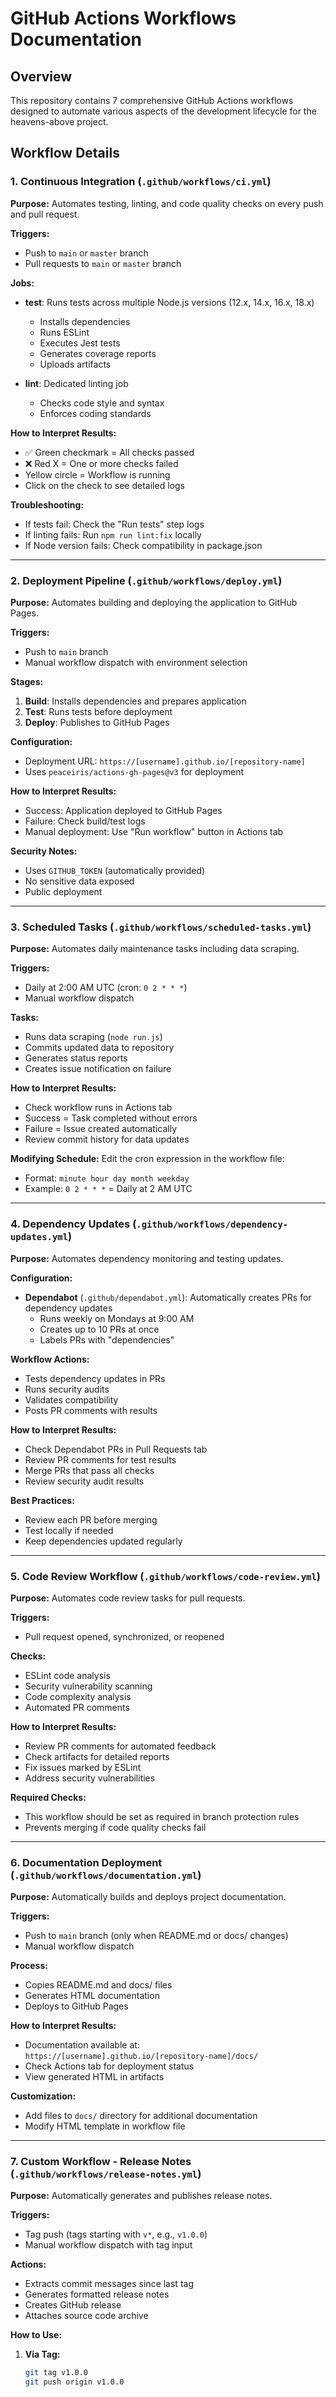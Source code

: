 # GitHub Actions Workflows Documentation

## Overview
This repository contains 7 comprehensive GitHub Actions workflows designed to automate various aspects of the development lifecycle for the heavens-above project.

## Workflow Details

### 1. Continuous Integration (`.github/workflows/ci.yml`)

**Purpose:** Automates testing, linting, and code quality checks on every push and pull request.

**Triggers:**
- Push to `main` or `master` branch
- Pull requests to `main` or `master` branch

**Jobs:**
- **test**: Runs tests across multiple Node.js versions (12.x, 14.x, 16.x, 18.x)
  - Installs dependencies
  - Runs ESLint
  - Executes Jest tests
  - Generates coverage reports
  - Uploads artifacts
  
- **lint**: Dedicated linting job
  - Checks code style and syntax
  - Enforces coding standards

**How to Interpret Results:**
- ✅ Green checkmark = All checks passed
- ❌ Red X = One or more checks failed
- Yellow circle = Workflow is running
- Click on the check to see detailed logs

**Troubleshooting:**
- If tests fail: Check the "Run tests" step logs
- If linting fails: Run `npm run lint:fix` locally
- If Node version fails: Check compatibility in package.json

---

### 2. Deployment Pipeline (`.github/workflows/deploy.yml`)

**Purpose:** Automates building and deploying the application to GitHub Pages.

**Triggers:**
- Push to `main` branch
- Manual workflow dispatch with environment selection

**Stages:**
1. **Build**: Installs dependencies and prepares application
2. **Test**: Runs tests before deployment
3. **Deploy**: Publishes to GitHub Pages

**Configuration:**
- Deployment URL: `https://[username].github.io/[repository-name]`
- Uses `peaceiris/actions-gh-pages@v3` for deployment

**How to Interpret Results:**
- Success: Application deployed to GitHub Pages
- Failure: Check build/test logs
- Manual deployment: Use "Run workflow" button in Actions tab

**Security Notes:**
- Uses `GITHUB_TOKEN` (automatically provided)
- No sensitive data exposed
- Public deployment

---

### 3. Scheduled Tasks (`.github/workflows/scheduled-tasks.yml`)

**Purpose:** Automates daily maintenance tasks including data scraping.

**Triggers:**
- Daily at 2:00 AM UTC (cron: `0 2 * * *`)
- Manual workflow dispatch

**Tasks:**
- Runs data scraping (`node run.js`)
- Commits updated data to repository
- Generates status reports
- Creates issue notification on failure

**How to Interpret Results:**
- Check workflow runs in Actions tab
- Success = Task completed without errors
- Failure = Issue created automatically
- Review commit history for data updates

**Modifying Schedule:**
Edit the cron expression in the workflow file:
- Format: `minute hour day month weekday`
- Example: `0 2 * * *` = Daily at 2 AM UTC

---

### 4. Dependency Updates (`.github/workflows/dependency-updates.yml`)

**Purpose:** Automates dependency monitoring and testing updates.

**Configuration:**
- **Dependabot** (`.github/dependabot.yml`): Automatically creates PRs for dependency updates
  - Runs weekly on Mondays at 9:00 AM
  - Creates up to 10 PRs at once
  - Labels PRs with "dependencies"

**Workflow Actions:**
- Tests dependency updates in PRs
- Runs security audits
- Validates compatibility
- Posts PR comments with results

**How to Interpret Results:**
- Check Dependabot PRs in Pull Requests tab
- Review PR comments for test results
- Merge PRs that pass all checks
- Review security audit results

**Best Practices:**
- Review each PR before merging
- Test locally if needed
- Keep dependencies updated regularly

---

### 5. Code Review Workflow (`.github/workflows/code-review.yml`)

**Purpose:** Automates code review tasks for pull requests.

**Triggers:**
- Pull request opened, synchronized, or reopened

**Checks:**
- ESLint code analysis
- Security vulnerability scanning
- Code complexity analysis
- Automated PR comments

**How to Interpret Results:**
- Review PR comments for automated feedback
- Check artifacts for detailed reports
- Fix issues marked by ESLint
- Address security vulnerabilities

**Required Checks:**
- This workflow should be set as required in branch protection rules
- Prevents merging if code quality checks fail

---

### 6. Documentation Deployment (`.github/workflows/documentation.yml`)

**Purpose:** Automatically builds and deploys project documentation.

**Triggers:**
- Push to `main` branch (only when README.md or docs/ changes)
- Manual workflow dispatch

**Process:**
- Copies README.md and docs/ files
- Generates HTML documentation
- Deploys to GitHub Pages

**How to Interpret Results:**
- Documentation available at: `https://[username].github.io/[repository-name]/docs/`
- Check Actions tab for deployment status
- View generated HTML in artifacts

**Customization:**
- Add files to `docs/` directory for additional documentation
- Modify HTML template in workflow file

---

### 7. Custom Workflow - Release Notes (`.github/workflows/release-notes.yml`)

**Purpose:** Automatically generates and publishes release notes.

**Triggers:**
- Tag push (tags starting with `v*`, e.g., `v1.0.0`)
- Manual workflow dispatch with tag input

**Actions:**
- Extracts commit messages since last tag
- Generates formatted release notes
- Creates GitHub release
- Attaches source code archive

**How to Use:**
1. **Via Tag:**
   ```bash
   git tag v1.0.0
   git push origin v1.0.0
   